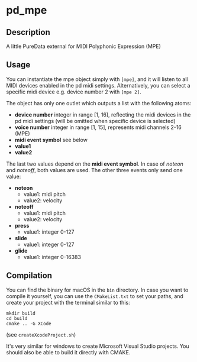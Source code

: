 # pd_mpe
## Description
A little PureData external for MIDI Polyphonic Expression (MPE)

## Usage
You can instantiate the mpe object simply with `[mpe]`, and it will listen to all MIDI devices enabled in the pd midi settings. Alternatively, you can select a specific midi device e.g. device number 2 with `[mpe 2]`.

The object has only one outlet which outputs a list with the following atoms:

- **device number** integer in range [1, 16], reflecting the midi devices in the pd midi settings (will be omitted when specific device is selected)
- **voice number** integer in range [1, 15], represents midi channels 2-16 (MPE)
- **midi event symbol** see below
- **value1**
- **value2**

The last two values depend on the **midi event symbol**. In case of *noteon* and *noteoff*, both values are used. The other three events only send one value:
- **noteon**
  - value1: midi pitch
  - value2: velocity
- **noteoff**
  - value1: midi pitch
  - value2: velocity
- **press**
  - value1: integer 0-127
- **slide**
  - value1: integer 0-127
- **glide**
  - value1: integer 0-16383
  
## Compilation
You can find the binary for macOS in the `bin` directory.
In case you want to compile it yourself, you can use the `CMakeList.txt` to set your paths, and create your project with the terminal similar to this:

```
mkdir build
cd build
cmake .. -G XCode
```

(see `createXcodeProject.sh`)

It's very similar for windows to create Microsoft Visual Studio projects. You should also be able to build it directly with CMAKE.
